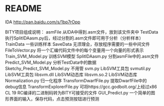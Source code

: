 # README #

IDA
http://pan.baidu.com/s/1bp7rOpp


BITY项目组成说明：
asmFile				从IDA中得到.asm文件，放到该文件夹中
TestData			执行SplitIDAasm.py后，经过分割的.asm文件即可用于分析（分析样本）
TrainData			一些训练样本
SaveData			无须理会，存放程序需要的一些中间文件
FileToVector.py			将一个汇编代码文件中的每个变量用一个向量的形式表示
Train_SVM_Model.py		训练SVM模型
SplitIDAasm.py			分割asmFile中的.asm文件
Predict_SVM_Model.py		分析TestData中的数据
Sketchy_Predict_SVM_Model.py	不用管
svm.py				LibSVM工具包
svmutil.py			LibSVM工具包
libsvm.dll			LibSVM动态库
libsvm.so.2			LibSVM动态库
Normalization.py		归一化程序
TransformDwarfFile.py		提取DwarfFile中的debug信息
TransformExplorerFile.py	可将https://gcc.godbolt.org/上经过x86 CL 19 RC编译的二进制码转为BITY可接受的文件
GUI_Predict.py			一个简单的图形界面的输入，保存代码，点击预测按钮进行预测
